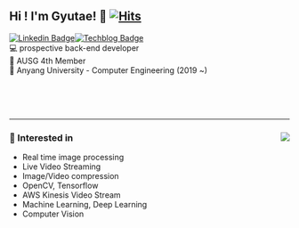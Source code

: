 ## Hi ! I'm Gyutae! 👋 [![Hits](https://hits.seeyoufarm.com/api/count/incr/badge.svg?url=https%3A%2F%2Fgithub.com%2FNoNAMe-0x16%2Fhit-counter&count_bg=%2379C83D&title_bg=%23555555&icon=&icon_color=%23E7E7E7&title=hits&edge_flat=false)](https://hits.seeyoufarm.com)
[![Linkedin Badge](http://img.shields.io/badge/-Linkedin-0077B5?style=flat-square&logo=Linkedin&link=https://www.linkedin.com/in/%EA%B7%9C%ED%83%9C-%EC%98%A4-b26582189/)](https://www.linkedin.com/in/%EA%B7%9C%ED%83%9C-%EC%98%A4-b26582189/)[![Techblog Badge](http://img.shields.io/badge/-Techblog-24292E?style=flat-square&logo=github&link=https://blog.naver.com/einokt)](https://blog.naver.com/einokt)<br/>
💻 prospective back-end developer<br/>
📜 AUSG 4th Member<br/>
🏫 Anyang University - Computer Engineering (2019 ~)<br/>

<br/><br/><br/>

* * *
### 📜 Interested in <img align='right' src="https://github-readme-stats.vercel.app/api?username=NoNAMe-0x16&show_icons=true"><br/>
* Real time image processing
* Live Video Streaming
* Image/Video compression
* OpenCV, Tensorflow
* AWS Kinesis Video Stream
* Machine Learning, Deep Learning
* Computer Vision
